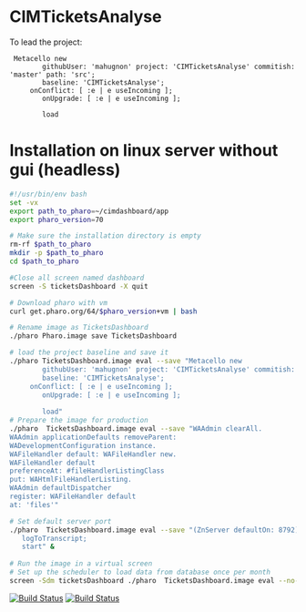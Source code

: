 # CIMTicketsAnalyse
To lead the project:
```Smalltalk
 Metacello new
    	githubUser: 'mahugnon' project: 'CIMTicketsAnalyse' commitish: 'master' path: 'src';
    	baseline: 'CIMTicketsAnalyse';
	 onConflict: [ :e | e useIncoming ];
        onUpgrade: [ :e | e useIncoming ];
        
    	load
```
# Installation on linux server without gui (headless)
```bash
#!/usr/bin/env bash
set -vx
export path_to_pharo=~/cimdashboard/app
export pharo_version=70

# Make sure the installation directory is empty
rm-rf $path_to_pharo
mkdir -p $path_to_pharo
cd $path_to_pharo

#Close all screen named dashboard
screen -S ticketsDashboard -X quit

# Download pharo with vm
curl get.pharo.org/64/$pharo_version+vm | bash

# Rename image as TicketsDashboard
./pharo Pharo.image save TicketsDashboard

# load the project baseline and save it
./pharo TicketsDashboard.image eval --save "Metacello new
    	githubUser: 'mahugnon' project: 'CIMTicketsAnalyse' commitish: 'master' path: 'src';
    	baseline: 'CIMTicketsAnalyse';
	 onConflict: [ :e | e useIncoming ];
        onUpgrade: [ :e | e useIncoming ];
        
    	load"
# Prepare the image for production
./pharo  TicketsDashboard.image eval --save "WAAdmin clearAll.
WAAdmin applicationDefaults removeParent:
WADevelopmentConfiguration instance.
WAFileHandler default: WAFileHandler new.
WAFileHandler default
preferenceAt: #fileHandlerListingClass
put: WAHtmlFileHandlerListing.
WAAdmin defaultDispatcher
register: WAFileHandler default
at: 'files'"

# Set default server port
./pharo  TicketsDashboard.image eval --save "(ZnServer defaultOn: 8792)
   logToTranscript;
   start" &
   
# Run the image in a virtual screen
# Set up the scheduler to load data from database once per month
screen -Sdm ticketsDashboard ./pharo  TicketsDashboard.image eval --no-quit "CIMDatabase scheduleUpdate"
```



[![Build Status](https://travis-ci.com/mahugnon/CIMTicketsAnalyse.svg?branch=master)](https://travis-ci.com/mahugnon/CIMTicketsAnalyse)
[![Build Status](https://ci.inria.fr/pharo-contribution/job/CIMTicketDashboard/badge/icon)](https://ci.inria.fr/pharo-contribution/job/CIMTicketDashboard/)
